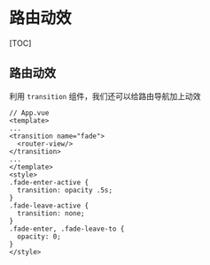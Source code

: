 # 路由动效

[TOC]

## 路由动效

利用 `transition` 组件，我们还可以给路由导航加上动效

```vue
// App.vue
<template>
...
<transition name="fade">
  <router-view/>
</transition>
...
</template>
<style>
.fade-enter-active {
  transition: opacity .5s;
}
.fade-leave-active {
  transition: none;
}
.fade-enter, .fade-leave-to {
  opacity: 0;
}
</style>
```



